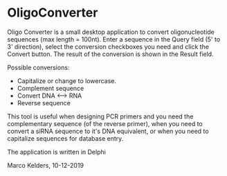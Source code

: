 # OligoConverter

Oligo Converter is a small desktop application to convert oligonucleotide sequences (max length = 100nt).
Enter a sequence in the Query field (5' to 3' direction), select the conversion checkboxes you need and click the Convert button.
The result of the conversion is shown in the Result field.

Possible conversions:
- Capitalize or change to lowercase.
- Complement sequence
- Convert DNA <--> RNA
- Reverse sequence

This tool is useful when designing PCR primers and you need the complementary sequence (of the reverse primer),
when you need to convert a siRNA sequence to it's DNA equivalent, or when you need to capitalize sequences for database entry.

The application is written in Delphi

Marco Kelders, 10-12-2019
